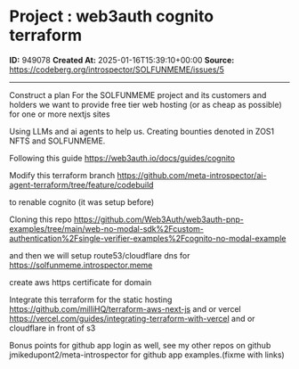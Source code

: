# Project : web3auth cognito terraform

**ID:** 949078
**Created At:** 2025-01-16T15:39:10+00:00
**Source:** https://codeberg.org/introspector/SOLFUNMEME/issues/5

---

Construct a plan For the SOLFUNMEME project and its customers and holders we want to 
provide free tier web hosting  (or as cheap as possible) for one or more nextjs sites

Using LLMs and ai agents to help us. Creating bounties denoted in ZOS1 NFTS and SOLFUNMEME. 

Following this guide
https://web3auth.io/docs/guides/cognito

Modify this terraform branch 
https://github.com/meta-introspector/ai-agent-terraform/tree/feature/codebuild

to renable cognito (it was setup before)

Cloning this repo
https://github.com/Web3Auth/web3auth-pnp-examples/tree/main/web-no-modal-sdk%2Fcustom-authentication%2Fsingle-verifier-examples%2Fcognito-no-modal-example

and then we will setup route53/cloudflare dns for 
https://solfunmeme.introspector.meme

create aws https certificate for domain 

Integrate this terraform for the static hosting 
https://github.com/milliHQ/terraform-aws-next-js
and or vercel 
https://vercel.com/guides/integrating-terraform-with-vercel
and or cloudflare in front of s3

Bonus points for github app login as well, see my other repos on github jmikedupont2/meta-introspector for github app examples.(fixme with links)